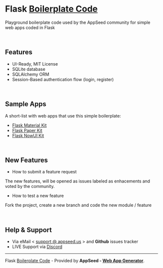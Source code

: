 # Flask [Boilerplate Code](https://appseed.us/boilerplate-code)

Playground boilerplate code used by the AppSeed community for simple web apps coded in Flask 

<br />

## Features

- UI-Ready, MIT License
- SQLite database
- SQLAlchemy ORM
- Session-Based authentication flow (login, register)

<br/>

## Sample Apps

A short-list with web apps that use this simple boilerplate: 

- [Flask Material Kit](https://github.com/app-generator/flask-material-kit)
- [Flask Paper Kit](https://github.com/app-generator/flask-paper-kit)
- [Flask NowUI Kit](https://github.com/app-generator/flask-now-ui-kit)

<br />

## New Features

- How to submit a feature request

The new features, will be opened as issues labeled as enhacements and voted by the community. 

- How to test a new feature

Fork the project, create a new branch and code the new module / feature  

<br />

## Help & Support

- Via eMail < [support @ appseed.us](https://appseed.us/support) > and **Github** issues tracker 
- LIVE Support via [Discord](https://discord.gg/fZC6hup)

---
Flask [Boilerplate Code](https://appseed.us/boilerplate-code) - Provided by **AppSeed - [Web App Generator](https://appseed.us/app-generator)**. 
